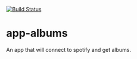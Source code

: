 [![Build Status](https://travis-ci.org/chiragdoctor/app-albums.svg?branch=master)](https://travis-ci.org/chiragdoctor/app-albums)
# app-albums
An app that will connect to spotify and get albums.
